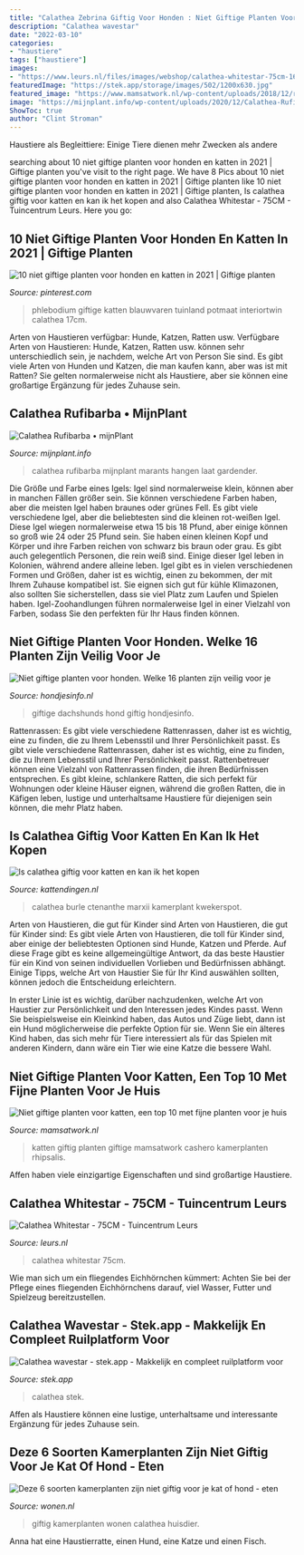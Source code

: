 ```yaml
---
title: "Calathea Zebrina Giftig Voor Honden : Niet Giftige Planten Voor Honden. Welke 16 Planten Zijn Veilig Voor Je"
description: "Calathea wavestar"
date: "2022-03-10"
categories:
- "haustiere"
tags: ["haustiere"]
images:
- "https://www.leurs.nl/files/images/webshop/calathea-whitestar-75cm-1609855137_l.jpg"
featuredImage: "https://stek.app/storage/images/502/1200x630.jpg"
featured_image: "https://www.mamsatwork.nl/wp-content/uploads/2018/12/rhipsaliscashero_niet_giftig_katten.jpg"
image: "https://mijnplant.info/wp-content/uploads/2020/12/Calathea-Rufibarba-van-bovenaf-768x576.jpg"
ShowToc: true
author: "Clint Stroman"
---
```



Haustiere als Begleittiere: Einige Tiere dienen mehr Zwecken als andere

	

		
searching about 10 niet giftige planten voor honden en katten in 2021 | Giftige planten you've visit to the right page. We have 8 Pics about 10 niet giftige planten voor honden en katten in 2021 | Giftige planten like 10 niet giftige planten voor honden en katten in 2021 | Giftige planten, Is calathea giftig voor katten en kan ik het kopen and also Calathea Whitestar - 75CM - Tuincentrum Leurs. Here you go:
		
    
## 10 Niet Giftige Planten Voor Honden En Katten In 2021 | Giftige Planten

<img loading=lazy src="https://i.pinimg.com/736x/40/e0/79/40e079d5f58768901a2565bec944dbf2.jpg" onerror="this.onerror=null;this.src='https://tse1.mm.bing.net/th?id=OIP.TKEh8w1_bmz1qS2YehCoNwHaHa&amp;pid=15.1';" alt="10 niet giftige planten voor honden en katten in 2021 | Giftige planten">

_Source: pinterest.com_

>phlebodium giftige katten blauwvaren tuinland potmaat interiortwin calathea 17cm. 

	

Arten von Haustieren verfügbar: Hunde, Katzen, Ratten usw.
Verfügbare Arten von Haustieren: Hunde, Katzen, Ratten usw. können sehr unterschiedlich sein, je nachdem, welche Art von Person Sie sind. Es gibt viele Arten von Hunden und Katzen, die man kaufen kann, aber was ist mit Ratten? Sie gelten normalerweise nicht als Haustiere, aber sie können eine großartige Ergänzung für jedes Zuhause sein.

    
## Calathea Rufibarba • MijnPlant

<img loading=lazy src="https://mijnplant.info/wp-content/uploads/2020/12/Calathea-Rufibarba-van-bovenaf-768x576.jpg" onerror="this.onerror=null;this.src='https://tse1.mm.bing.net/th?id=OIP.4_Dgh2kUsMEX63IkOpu_oQHaFj&amp;pid=15.1';" alt="Calathea Rufibarba • mijnPlant">

_Source: mijnplant.info_

>calathea rufibarba mijnplant marants hangen laat gardender. 

	

Die Größe und Farbe eines Igels: Igel sind normalerweise klein, können aber in manchen Fällen größer sein. Sie können verschiedene Farben haben, aber die meisten Igel haben braunes oder grünes Fell.
Es gibt viele verschiedene Igel, aber die beliebtesten sind die kleinen rot-weißen Igel. Diese Igel wiegen normalerweise etwa 15 bis 18 Pfund, aber einige können so groß wie 24 oder 25 Pfund sein. Sie haben einen kleinen Kopf und Körper und ihre Farben reichen von schwarz bis braun oder grau. Es gibt auch gelegentlich Personen, die rein weiß sind. Einige dieser Igel leben in Kolonien, während andere alleine leben.
Igel gibt es in vielen verschiedenen Formen und Größen, daher ist es wichtig, einen zu bekommen, der mit Ihrem Zuhause kompatibel ist. Sie eignen sich gut für kühle Klimazonen, also sollten Sie sicherstellen, dass sie viel Platz zum Laufen und Spielen haben. Igel-Zoohandlungen führen normalerweise Igel in einer Vielzahl von Farben, sodass Sie den perfekten für Ihr Haus finden können.

    
## Niet Giftige Planten Voor Honden. Welke 16 Planten Zijn Veilig Voor Je

<img loading=lazy src="https://hondjesinfo.nl/wp-content/uploads/2021/02/planten-die-niet-giftig-zijn-voor-honden.jpg" onerror="this.onerror=null;this.src='https://tse2.mm.bing.net/th?id=OIP.ZlZZ0Od0lwjL4_eZlRz5HgHaFj&amp;pid=15.1';" alt="Niet giftige planten voor honden. Welke 16 planten zijn veilig voor je">

_Source: hondjesinfo.nl_

>giftige dachshunds hond giftig hondjesinfo. 

	

Rattenrassen: Es gibt viele verschiedene Rattenrassen, daher ist es wichtig, eine zu finden, die zu Ihrem Lebensstil und Ihrer Persönlichkeit passt.
Es gibt viele verschiedene Rattenrassen, daher ist es wichtig, eine zu finden, die zu Ihrem Lebensstil und Ihrer Persönlichkeit passt. Rattenbetreuer können eine Vielzahl von Rattenrassen finden, die ihren Bedürfnissen entsprechen. Es gibt kleine, schlankere Ratten, die sich perfekt für Wohnungen oder kleine Häuser eignen, während die großen Ratten, die in Käfigen leben, lustige und unterhaltsame Haustiere für diejenigen sein können, die mehr Platz haben.

    
## Is Calathea Giftig Voor Katten En Kan Ik Het Kopen

<img loading=lazy src="https://www.kattendingen.nl/wp-content/uploads/2021/06/Choice-of-Green-Ctenanthe-burle-marxii-Calathea.jpg" onerror="this.onerror=null;this.src='https://tse2.mm.bing.net/th?id=OIP.LY9CuMQk0zVvjs4aciOp5AHaIN&amp;pid=15.1';" alt="Is calathea giftig voor katten en kan ik het kopen">

_Source: kattendingen.nl_

>calathea burle ctenanthe marxii kamerplant kwekerspot. 

	

Arten von Haustieren, die gut für Kinder sind
Arten von Haustieren, die gut für Kinder sind:
Es gibt viele Arten von Haustieren, die toll für Kinder sind, aber einige der beliebtesten Optionen sind Hunde, Katzen und Pferde. Auf diese Frage gibt es keine allgemeingültige Antwort, da das beste Haustier für ein Kind von seinen individuellen Vorlieben und Bedürfnissen abhängt. Einige Tipps, welche Art von Haustier Sie für Ihr Kind auswählen sollten, können jedoch die Entscheidung erleichtern.

In erster Linie ist es wichtig, darüber nachzudenken, welche Art von Haustier zur Persönlichkeit und den Interessen jedes Kindes passt. Wenn Sie beispielsweise ein Kleinkind haben, das Autos und Züge liebt, dann ist ein Hund möglicherweise die perfekte Option für sie. Wenn Sie ein älteres Kind haben, das sich mehr für Tiere interessiert als für das Spielen mit anderen Kindern, dann wäre ein Tier wie eine Katze die bessere Wahl.

    
## Niet Giftige Planten Voor Katten, Een Top 10 Met Fijne Planten Voor Je Huis

<img loading=lazy src="https://www.mamsatwork.nl/wp-content/uploads/2018/12/rhipsaliscashero_niet_giftig_katten.jpg" onerror="this.onerror=null;this.src='https://tse1.mm.bing.net/th?id=OIP.ha6jJyiQ6N20qqMDgeam7gAAAA&amp;pid=15.1';" alt="Niet giftige planten voor katten, een top 10 met fijne planten voor je huis">

_Source: mamsatwork.nl_

>katten giftig planten giftige mamsatwork cashero kamerplanten rhipsalis. 

	

Affen haben viele einzigartige Eigenschaften und sind großartige Haustiere.

    
## Calathea Whitestar - 75CM - Tuincentrum Leurs

<img loading=lazy src="https://www.leurs.nl/files/images/webshop/calathea-whitestar-75cm-1609855137_l.jpg" onerror="this.onerror=null;this.src='https://tse2.mm.bing.net/th?id=OIP.Wu8r9ULkh39OUJuJ4rvEHQHaFv&amp;pid=15.1';" alt="Calathea Whitestar - 75CM - Tuincentrum Leurs">

_Source: leurs.nl_

>calathea whitestar 75cm. 

	

Wie man sich um ein fliegendes Eichhörnchen kümmert: Achten Sie bei der Pflege eines fliegenden Eichhörnchens darauf, viel Wasser, Futter und Spielzeug bereitzustellen.

    
## Calathea Wavestar - Stek.app - Makkelijk En Compleet Ruilplatform Voor

<img loading=lazy src="https://stek.app/storage/images/502/1200x630.jpg" onerror="this.onerror=null;this.src='https://tse1.mm.bing.net/th?id=OIP.Up27kNynvSoOaUWoK81e0gAAAA&amp;pid=15.1';" alt="Calathea wavestar - stek.app - Makkelijk en compleet ruilplatform voor">

_Source: stek.app_

>calathea stek. 

	

Affen als Haustiere können eine lustige, unterhaltsame und interessante Ergänzung für jedes Zuhause sein.

    
## Deze 6 Soorten Kamerplanten Zijn Niet Giftig Voor Je Kat Of Hond - Eten

<img loading=lazy src="https://www.wonen.nl/images/1745/000Sandra/bron-forest_london-Calathea-Network-kamer-planten-giftig-huisdieren-katten-honden-veilig.jpg" onerror="this.onerror=null;this.src='https://tse1.mm.bing.net/th?id=OIP.pAFlm7w1ozQjVKUZNC_WZwHaE8&amp;pid=15.1';" alt="Deze 6 soorten kamerplanten zijn niet giftig voor je kat of hond - eten">

_Source: wonen.nl_

>giftig kamerplanten wonen calathea huisdier. 

	

Anna hat eine Haustierratte, einen Hund, eine Katze und einen Fisch.

